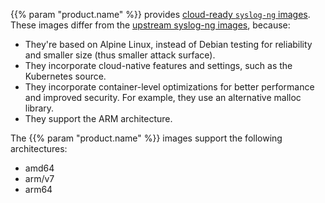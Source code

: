---
---
<!-- This file is under the copyright of Axoflow, and licensed under Apache License 2.0, except for using the Axoflow and AxoSyslog trademarks. -->

{{% param "product.name" %}} provides [cloud-ready `syslog-ng` images](https://github.com/axoflow/axosyslog-docker/). These images differ from the [upstream syslog-ng images](https://hub.docker.com/r/balabit/syslog-ng/), because:

- They're based on Alpine Linux, instead of Debian testing for reliability and smaller size (thus smaller attack surface).
- They incorporate cloud-native features and settings, such as the Kubernetes source.
- They incorporate container-level optimizations for better performance and improved security. For example, they use an alternative malloc library.
- They support the ARM architecture.

The {{% param "product.name" %}} images support the following architectures:

- amd64
- arm/v7
- arm64

